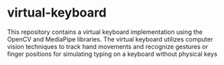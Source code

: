 # virtual-keyboard
This repository contains a virtual keyboard implementation using the OpenCV and MediaPipe libraries. The virtual keyboard utilizes computer vision techniques to track hand movements and recognize gestures or finger positions for simulating typing on a keyboard without physical keys
